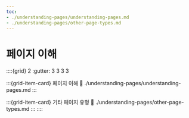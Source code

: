 ```yaml
---
toc:
- ./understanding-pages/understanding-pages.md
- ./understanding-pages/other-page-types.md
---
```

# 페이지 이해

::::{grid} 2
:gutter: 3 3 3 3

:::{grid-item-card} 페이지 이해
:link: ./understanding-pages/understanding-pages.md
:::

:::{grid-item-card} 기타 페이지 유형
:link: ./understanding-pages/other-page-types.md
:::
::::
